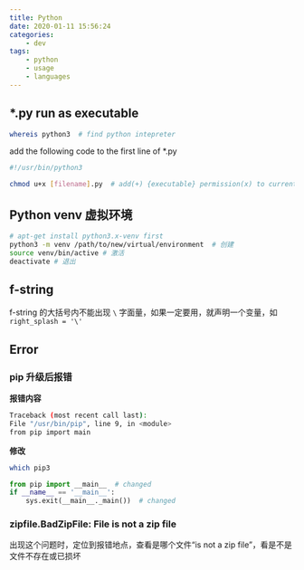 ```yaml
---
title: Python
date: 2020-01-11 15:56:24
categories:
	- dev
tags:
	- python
	- usage
	- languages
---
```


## *.py run as executable

```bash
whereis python3  # find python intepreter
```

add the following code to the first line of *.py

```python
#!/usr/bin/python3
```

```bash
chmod u+x [filename].py  # add(+) {executable} permission(x) to current user(u)
```

<!-- more -->

## Python venv 虚拟环境

```bash
# apt-get install python3.x-venv first
python3 -m venv /path/to/new/virtual/environment  # 创建
source venv/bin/active # 激活
deactivate # 退出
```

## f-string

f-string 的大括号内不能出现 `\` 字面量，如果一定要用，就声明一个变量，如 `right_splash = '\'`

## Error

### pip 升级后报错

**报错内容**

```bash
Traceback (most recent call last):
File "/usr/bin/pip", line 9, in <module>
from pip import main
```

**修改**

```bash
which pip3
```

```python
from pip import __main__  # changed
if __name__ == '__main__':
    sys.exit(__main__._main())  # changed
```

### zipfile.BadZipFile: File is not a zip file

出现这个问题时，定位到报错地点，查看是哪个文件“is not a zip file”，看是不是文件不存在或已损坏